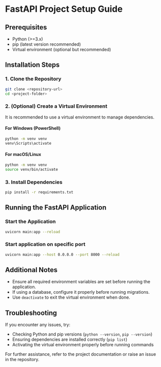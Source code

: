 # FastAPI Project Setup Guide

## Prerequisites
- Python (>=3.x)
- pip (latest version recommended)
- Virtual environment (optional but recommended)

## Installation Steps

### 1. Clone the Repository
```sh
git clone <repository-url>
cd <project-folder>
```

### 2. (Optional) Create a Virtual Environment
It is recommended to use a virtual environment to manage dependencies.

#### For Windows (PowerShell)
```sh
python -m venv venv
venv\Scripts\activate
```

#### For macOS/Linux
```sh
python -m venv venv
source venv/bin/activate
```

### 3. Install Dependencies
```sh
pip install -r requirements.txt
```

## Running the FastAPI Application

### Start the Application
```sh
uvicorn main:app --reload
```

### Start application on specific port
```sh
uvicorn main:app --host 0.0.0.0 --port 8000 --reload
```

## Additional Notes
- Ensure all required environment variables are set before running the application.
- If using a database, configure it properly before running migrations.
- Use `deactivate` to exit the virtual environment when done.

## Troubleshooting
If you encounter any issues, try:
- Checking Python and pip versions (`python --version`, `pip --version`)
- Ensuring dependencies are installed correctly (`pip list`)
- Activating the virtual environment properly before running commands

For further assistance, refer to the project documentation or raise an issue in the repository.
